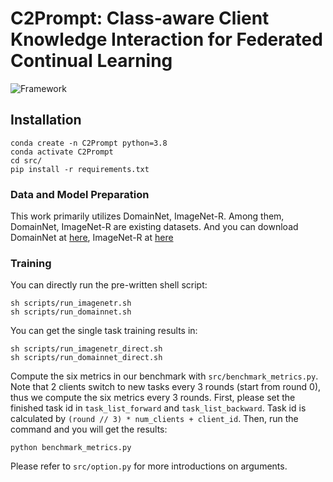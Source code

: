 # C2Prompt: Class-aware Client Knowledge Interaction for Federated Continual Learning



![Framework](figs/framework.png)



## Installation
```shell
conda create -n C2Prompt python=3.8
conda activate C2Prompt
cd src/
pip install -r requirements.txt
```


### Data and Model Preparation

This work primarily utilizes DomainNet, ImageNet-R. Among them, DomainNet, ImageNet-R are existing datasets. And you can download DomainNet at [here](https://ai.bu.edu/M3SDA/), ImageNet-R at [here](https://github.com/hendrycks/imagenet-r?tab=readme-ov-file)  



### Training
You can directly run the pre-written shell script:
```
sh scripts/run_imagenetr.sh
sh scripts/run_domainnet.sh
```
You can get the single task training results in:
```
sh scripts/run_imagenetr_direct.sh
sh scripts/run_domainnet_direct.sh
```
Compute the six metrics in our benchmark with `src/benchmark_metrics.py`. Note that 2 clients switch to new tasks every 3 rounds (start from round 0), thus we compute the six metrics every 3 rounds. First, please set the finished task id in `task_list_forward` and `task_list_backward`. Task id is calculated by `(round // 3) * num_clients + client_id`. Then, run the command and you will get the results:
```
python benchmark_metrics.py
```
Please refer to `src/option.py` for more introductions on arguments.

